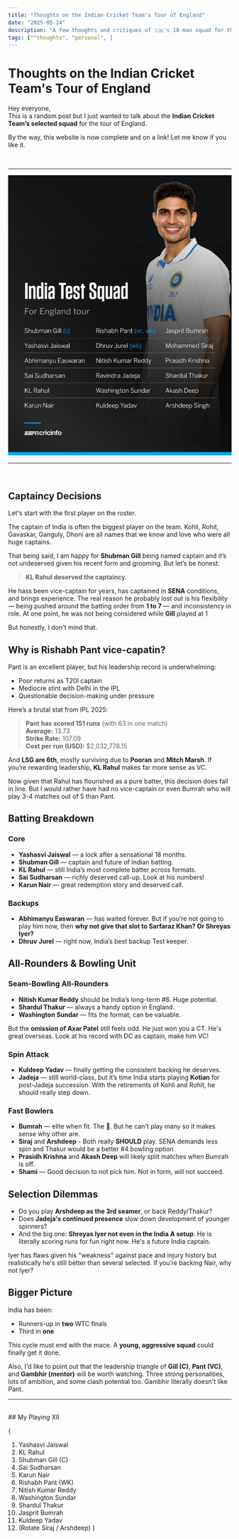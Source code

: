```yaml
---
title: "Thoughts on the Indian Cricket Team's Tour of England"
date: "2025-05-24"
description: "A few thoughts and critiques of 🇮🇳's 18-man squad for the tour of 🏴󠁧󠁢󠁥󠁮󠁧󠁿 🏏"
tags: [""thoughts", "personal", ]
---
```



# Thoughts on the Indian Cricket Team's Tour of England

Hey everyone,  
This is a random post but I just wanted to talk about the **Indian Cricket Team’s selected squad** for the tour of England.

By the way, this website is now complete and on a link! Let me know if you like it.

<br />

---

![India vs England Test Series](./public/ICTvEng.jpg)

----

<br />


## Captaincy Decisions

Let's start with the first player on the roster. 

The captain of India is often the biggest player on the team. Kohli, Rohit, Gavaskar, Ganguly, Dhoni are all names that we know and love who were all huge captains.

That being said, I am happy for **Shubman Gill** being named captain and it’s not undeserved given his recent form and grooming. But let’s be honest:

> **KL Rahul deserved the captaincy.**

He hass been vice-captain for years, has captained in **SENA** conditions, and brings experience. The real reason he probably lost out is his flexibility — being pushed around the batting order from **1 to 7** — and inconsistency in role. At one point, he was not being considered while **Gill** played at 1

But honestly, I don't mind that. 

## Why is Rishabh Pant vice-capatin?

Pant is an excellent player, but his leadership record is underwhelming:

- Poor returns as T20I captain  
- Mediocre stint with Delhi in the IPL  
- Questionable decision-making under pressure

Here’s a brutal stat from IPL 2025:

> **Pant has scored 151 runs** (with 63 in one match)  
> **Average:** 13.73  
> **Strike Rate:** 107.09  
> **Cost per run (USD):** \$2,032,778.15

And **LSG are 6th**, mostly surviving due to **Pooran** and **Mitch Marsh**. If you’re rewarding leadership, **KL Rahul** makes far more sense as VC.

Now given that Rahul has flourished as a pure batter, this decision does fall in line. But I would rather have had no vice-captain or even Bumrah who will play 3-4 matches out of 5 than Pant.



## Batting Breakdown

### Core 
- **Yashasvi Jaiswal** — a lock after a sensational 18 months.  
- **Shubman Gill** — captain and future of Indian batting.  
- **KL Rahul** — still India’s most complete batter across formats.  
- **Sai Sudharsan** — richly deserved call-up. Look at his numbers!
- **Karun Nair** — great redemption story and deserved call.

### Backups
- **Abhimanyu Easwaran** — has waited forever. But if you’re not going to play him now, then **why not give that slot to Sarfaraz Khan? Or Shreyas Iyer?**
- **Dhruv Jurel** — right now, India’s best backup Test keeper.



## All-Rounders & Bowling Unit

### Seam-Bowling All-Rounders
- **Nitish Kumar Reddy** should be India’s long-term #6. Huge potential.  
- **Shardul Thakur** — always a handy option in England.  
- **Washington Sundar** — fits the format; can be valuable.

But the **omission of Axar Patel** still feels odd. He just won you a CT. He's great overseas. Look at his record with DC as captain, make him VC!

### Spin Attack
- **Kuldeep Yadav** — finally getting the consistent backing he deserves.  
- **Jadeja** — still world-class, but it’s time India starts playing **Kotian** for post-Jadeja succession. With the retirements of Kohli and Rohit, he should really step down.

### Fast Bowlers
- **Bumrah** — elite when fit. The 🐐. But he can't play many so it makes sense why other are.  
- **Siraj** and **Arshdeep** - Both really **SHOULD** play. SENA demands less spin and Thakur would be a better #4 bowling option
- **Prasidh Krishna** and **Akash Deep** will likely split matches when Bumrah is off.
- **Shami** — Good decision to not pick him. Not in form, will not succeed.



## Selection Dilemmas

- Do you play **Arshdeep as the 3rd seamer**, or back Reddy/Thakur?
- Does **Jadeja's continued presence** slow down development of younger spinners?
- And the big one: **Shreyas Iyer not even in the India A setup**. He is literally scoring runs for fun right now. He's a future India captain.

Iyer has flaws given his "weakness" against pace and injury history but realistically he's still better than several selected. If you’re backing Nair, why not Iyer? 



## Bigger Picture

India has been:

- Runners-up in **two** WTC finals  
- Third in **one**

This cycle must end with the mace. A **young, aggressive squad** could finally get it done.

Also, I'd like to point out that the leadership triangle of **Gill (C)**, **Pant (VC)**, and **Gambhir (mentor)** will be worth watching. Three strong personalities, lots of ambition, and some clash potential too. Gambhir literally doesn't like Pant.
<br />

---
<br />
## My Playing XII

{
1. Yashasvi Jaiswal  
2. KL Rahul  
3. Shubman Gill (C)  
4. Sai Sudharsan  
5. Karun Nair  
6. Rishabh Pant (WK)  
7. Nitish Kumar Reddy  
8. Washington Sundar  
9. Shardul Thakur  
10. Jasprit Bumrah  
11. Kuldeep Yadav  
12. (Rotate Siraj / Arshdeep)
}
